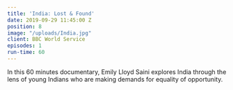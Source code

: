 ```yaml
---
title: 'India: Lost & Found'
date: 2019-09-29 11:45:00 Z
position: 8
image: "/uploads/India.jpg"
client: BBC World Service
episodes: 1
run-time: 60
---
```


In this 60 minutes documentary, Emily Lloyd Saini explores India through the lens of young Indians who are making demands for equality of opportunity.